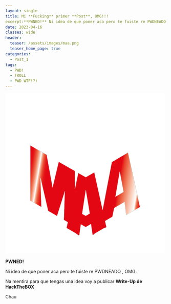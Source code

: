 ```yaml
---
layout: single
title: Mi **Fucking** primer **Post**, OMG!!!
excerpt:**PWNED!** Ni idea de que poner aca pero te fuiste re PWDNEADO , OMG. Na mentira para que tengas una idea voy a publicar **Write-Up de HackTheBOX** Chau
date: 2023-04-16
classes: wide
header:
  teaser: /assets/images/maa.png
  teaser_home_page: true
categories:
  - Post_1
tags:
  - PWD!
  - TROLL
  - PWD WTF!?)
---
```


![](/assets/images/maa.png)

**PWNED!**

Ni idea de que poner aca pero te fuiste re PWDNEADO , OMG.

Na mentira para que tengas una idea voy a publicar **Write-Up de HackTheBOX**

Chau
